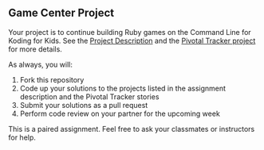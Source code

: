 ## Game Center Project

Your project is to continue building Ruby games on the Command Line for Koding for Kids.  See the [Project Description](http://vikingcodeschool.com/week-2-ruby/building-the-game-back-ends) and the [Pivotal Tracker project](https://www.pivotaltracker.com/n/projects/1158550) for more details.

As always, you will:

1. Fork this repository
2. Code up your solutions to the projects listed in the assignment description and the Pivotal Tracker stories
3. Submit your solutions as a pull request
4. Perform code review on your partner for the upcoming week

This is a paired assignment.  Feel free to ask your classmates or instructors for help.
